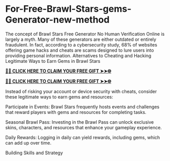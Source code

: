 # For-Free-Brawl-Stars-gems-Generator-new-method
The concept of Brawl Stars Free Generator No Human Verification Online is largely a myth. Many of these generators are either outdated or entirely fraudulent. In fact, according to a cybersecurity study, 68% of websites offering game hacks and cheats are scams designed to lure users into providing personal information. Alternatives to Cheating and Hacking Legitimate Ways to Earn Gems in Brawl Stars

**[🌟✨ CLICK HERE TO CLAIM YOUR FREE GIFT ➤➤🌐](https://progiftzone.com/Brawl%20Stars/)**


**[🌟✨ CLICK HERE TO CLAIM YOUR FREE GIFT ➤➤🌐](https://progiftzone.com/Brawl%20Stars/)**


Instead of risking your account or device security with cheats, consider these legitimate ways to earn gems and resources:

Participate in Events: Brawl Stars frequently hosts events and challenges that reward players with gems and resources for completing tasks.

Seasonal Brawl Pass: Investing in the Brawl Pass can unlock exclusive skins, characters, and resources that enhance your gameplay experience.

Daily Rewards: Logging in daily can yield rewards, including gems, which can add up over time.

Building Skills and Strategy
